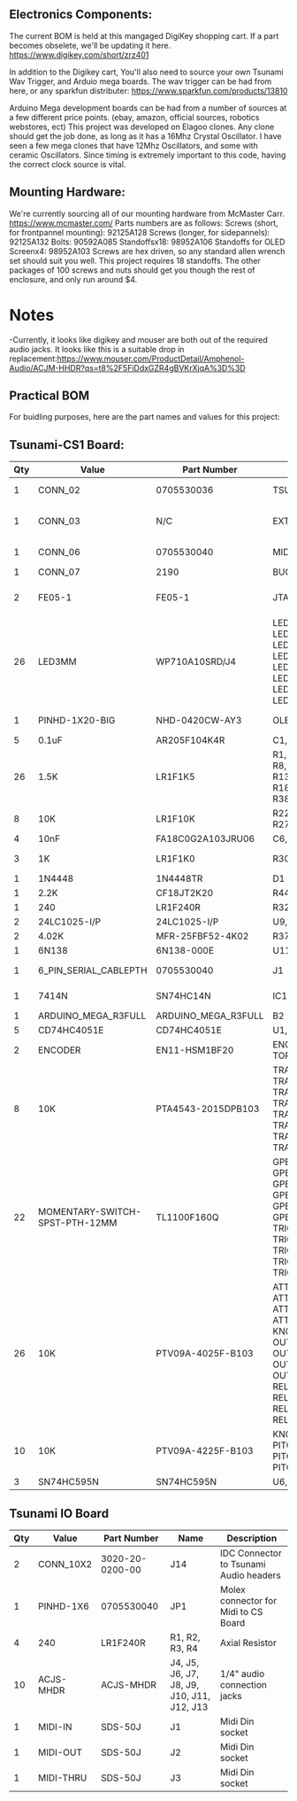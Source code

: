 ## Electronics Components:
The current BOM is held at this mangaged DigiKey shopping cart.
If a part becomes obselete, we'll be updating it here. 
https://www.digikey.com/short/zrz401

In addition to the Digikey cart, You'll also need to source your own Tsunami Wav Trigger, and Arduio mega boards. 
The wav trigger can be had from here, or any sparkfun distributer:
https://www.sparkfun.com/products/13810

Arduino Mega development boards can be had from a number of sources at a few different price points. (ebay, amazon, official sources, robotics webstores, ect)
This project was developed on Elagoo clones. 
Any clone should get the job done, as long as it has a 16Mhz Crystal Oscillator.
I have seen a few mega clones that have 12Mhz Oscillators, and some with ceramic Oscillators. 
Since timing is extremely important to this code, having the correct clock source is vital.

## Mounting Hardware:
We're currently sourcing all of our mounting hardware from McMaster Carr.
https://www.mcmaster.com/
Parts numbers are as follows:
Screws (short, for frontpannel mounting): 92125A128
Screws (longer, for sidepannels): 92125A132
Bolts: 90592A085
Standoffsx18: 98952A106
Standoffs for OLED Screenx4: 98952A103 
Screws are hex driven, so any standard allen wrench set should suit you well. 
This project requires 18 standoffs. 
The other packages of 100 screws and nuts should get you though the rest of enclosure, and only run around $4. 


# Notes
-Currently, it looks like digikey and mouser are both out of the required audio jacks. 
It looks like this is a suitable drop in replacement:https://www.mouser.com/ProductDetail/Amphenol-Audio/ACJM-HHDR?qs=t8%2F5FiDdxGZR4gBVKrXjqA%3D%3D

## Practical BOM
For buidling purposes, here are the part names and values for this project:

## Tsunami-CS1 Board:
|Qty|Value|Part Number|Name|Description|
| ------- |-------| ------- |-------| ------- |
|1|CONN_02|0705530036‎|TSUNAMIPOWER|Power Connector for Tsunami Board|
|1|CONN_03|N/C|EXTERNALSERIALHEADER|Header is not included, availible for possible expansion|
|1|CONN_06|0705530040‎|MIDIHEADER|Molex connector for midi portion of IO Board|
|1|CONN_07|‎2190‎|BUCKCONVERTER|Adafruit Buck Converter|
|2|FE05-1|FE05-1|JTAGLEFT, JTAGRIGHT|Unnecessary for non-debug / development builds|
|26|LED3MM|WP710A10SRD/J4‎|LED1, LED2, LED3, LED4, LED5, LED6, LED7, LED8, LED9, LED10, LED11, LED12, LED13, LED14, LED15, LED16, LED17, LED18, LED19, LED20, LED21, LED22, LED23, LED24, LED25, LED26|LEDs|
|1|PINHD-1X20-BIG|‎NHD-0420CW-AY3‎|OLED|OLED display and  1x20 pinheader |
|5|0.1uF|AR205F104K4R‎|C1, C2, C3, C4, C5|ceramic capacitor|
|26|1.5K|‎LR1F1K5|R1, R2, R3, R4, R5, R6, R7, R8, R9, R10, R11, R12, R13, R14, R15, R16, R17, R18, R19, R20, R21, R36, R38, R39, R40, R41|Axial Resistor|
|8|10K|	‎LR1F10K‎ |R22, R23, R24, R25, R26, R27, R28, R29|Axial Resistor|
|4|10nF|FA18C0G2A103JRU06‎|C6, C7, C8, C9|ceramic capacitor|
|3|1K|LR1F1K0‎ |R30, R31, R43|Generic Resistor Package|
|1|1N4448|‎1N4448TR‎|D1|Diode|
|1|2.2K|‎CF18JT2K20‎|R44|Axial Resistor|
|1|240|‎LR1F240R‎|R32|Axial Resistor|
|2|24LC1025-I/P|24LC1025-I/P|U9, U10|Eeprom chips, storage|
|2|4.02K|‎MFR-25FBF52-4K02‎|R37, R42|Axial Reistor|
|1|6N138|‎6N138-000E‎|U11|Optocoupler/Optoisolator|
|1|6_PIN_SERIAL_CABLEPTH|0705530040|J1|Serial Connection to Tsunami Board|
|1|7414N|‎SN74HC14N‎|IC1|Hex schmitt trigger INVERTER|
|1|ARDUINO_MEGA_R3FULL|ARDUINO_MEGA_R3FULL|B2|Arduino Mega R3|
|5|CD74HC4051E|CD74HC4051E|U1, U2, U3, U4, U5|analog Multiplexer|
|2|ENCODER|	‎EN11-HSM1BF20|ENCODERBOTTOM, TOPENCODER|Rotary Encoders|
|8|10K|PTA4543-2015DPB103‎ |TRACKVOLUME0, TRACKVOLUME1, TRACKVOLUME2, TRACKVOLUME3, TRACKVOLUME4, TRACKVOLUME5, TRACKVOLUME6, TRACKVOLUME7|Slide Potentiometers|
|22|MOMENTARY-SWITCH-SPST-PTH-12MM|‎TL1100F160Q‎|GPBUTTON0, GPBUTTON1, GPBUTTON2, GPBUTTON3, GPBUTTON4, GPBUTTON5, TRIG1, TRIG2, TRIG3, TRIG4, TRIG5, TRIG6, TRIG7, TRIG8, TRIG9, TRIG10, TRIG11, TRIG12, TRIG13, TRIG14, TRIG15, TRIG16|Momentary Switch (Pushbutton) - SPST|
|26|10K|‎PTV09A-4025F-B103‎|ATTACK0, ATTACK1, ATTACK2, ATTACK3, ATTACK4, ATTACK5, ATTACK6, ATTACK7, KNOB0, KNOB1,  OUTVOL0, OUTVOL1, OUTVOL2, OUTVOL3, OUTVOL4, OUTVOL5, OUTVOL6, OUTVOL7, RELEASE0, RELEASE1, RELEASE2, RELEASE3, RELEASE4, RELEASE5, RELEASE6, RELEASE7|Pannel Mount Potentiometers|
|10|10K|‎PTV09A-4225F-B103|KNOB2, KNOB3,PITCH0, PITCH1, PITCH2, PITCH3, PITCH4, PITCH5, PITCH6, PITCH7|Pannel mount Potentiometers, Center Dentent|
|3|SN74HC595N|‎SN74HC595N‎|U6, U7, U8|8 bit shift registers|

## Tsunami IO Board
|Qty|Value|Part Number|Name|Description|
| ------- |-------| ------- |-------| ------- |
|2|CONN_10X2|3020-20-0200-00|J14|IDC Connector to Tsunami Audio headers|
|1|PINHD-1X6|0705530040|JP1|Molex connector for Midi to CS Board|
|4|240|‎LR1F240R‎|R1, R2, R3, R4|Axial Resistor|
|10|ACJS-MHDR|ACJS-MHDR‎| J4, J5, J6, J7, J8, J9, J10, J11, J12, J13|1/4" audio connection jacks|
|1|MIDI-IN|SDS-50J|J1|Midi Din socket|
|1|MIDI-OUT|SDS-50J|J2|Midi Din socket|
|1|MIDI-THRU|SDS-50J|J3|Midi Din socket|